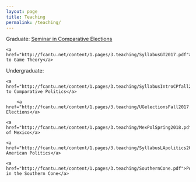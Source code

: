 ```yaml
---
layout: page
title: Teaching
permalink: /teaching/
---
```


Graduate:
	<a href="http://fcantu.net/content/1.pages/3.teaching/SyllabusCE2016.pdf">Seminar in Comparative Elections</a>
	
	<a href="http://fcantu.net/content/1.pages/3.teaching/SyllabusGT2017.pdf">Introduction to Game Theory</a>
	
Undergraduate:

	<a href="http://fcantu.net/content/1.pages/3.teaching/SyllabusIntroCPfall2018.pdf">Introduction to Comparative Politics</a>
	
		<a href="http://fcantu.net/content/1.pages/3.teaching/UGelectionsFall2017.pdf">Comparative Elections</a>
	
	<a href="http://fcantu.net/content/1.pages/3.teaching/MexPolSpring2018.pdf">Politics of Mexico</a>
	
	<a href="http://fcantu.net/content/1.pages/3.teaching/SyllabusLApolitics2014.pdf">Latin American Politics</a> 
		
	<a href="http://fcantu.net/content/1.pages/3.teaching/SouthernCone.pdf">Politics in the Southern Cone</a>
